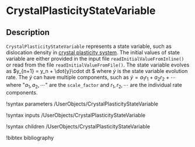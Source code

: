 # CrystalPlasticityStateVariable

## Description

`CrystalPlasticityStateVariable` represents a state variable, such as dislocation density in [crystal plasticity system](FiniteStrainUObasedCP.md). The initial values of state variable are either provided in the input file `readInitialValueFromInline()` or read from the file `readInitialValueFromFile()`. The state variable evolves as $y_{n+1} = y_n + \dot{y}\cdot dt $ where $\dot{y}$ is the state variable evolution rate. The $\dot{y}$ can have multiple components, such as $\dot{y} = a_1 r_1 + a_2 r_2 + \cdots$ where "$a_1, a_2, \cdots$" are the `scale_factor` and $r_1, r_2, \cdots$ are the individual rate components.


!syntax parameters /UserObjects/CrystalPlasticityStateVariable

!syntax inputs /UserObjects/CrystalPlasticityStateVariable

!syntax children /UserObjects/CrystalPlasticityStateVariable

!bibtex bibliography
